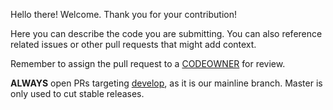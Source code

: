 Hello there! Welcome. Thank you for your contribution!

Here you can describe the code you are submitting. You can also reference related issues or other
pull requests that might add context.

Remember to assign the pull request to a [CODEOWNER](../CODEOWNERS) for review.

**ALWAYS** open PRs targeting [develop](https://github.com/enseadaio/enseada/tree/develop), as it is our mainline branch. Master is only used to cut stable releases.